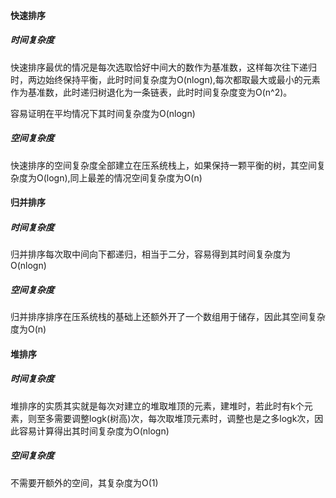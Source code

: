 #### 快速排序

##### 时间复杂度

快速排序最优的情况是每次选取恰好中间大的数作为基准数，这样每次往下递归时，两边始终保持平衡，此时时间复杂度为O(nlogn),每次都取最大或最小的元素作为基准数，此时递归树退化为一条链表，此时时间复杂度变为O(n^2)。

容易证明在平均情况下其时间复杂度为O(nlogn)

##### 空间复杂度

快速排序的空间复杂度全部建立在压系统栈上，如果保持一颗平衡的树，其空间复杂度为O(logn),同上最差的情况空间复杂度为O(n)

#### 归并排序

##### 时间复杂度

归并排序每次取中间向下都递归，相当于二分，容易得到其时间复杂度为O(nlogn)

##### 空间复杂度

归并排序排序在压系统栈的基础上还额外开了一个数组用于储存，因此其空间复杂度为O(n)

#### 堆排序

##### 时间复杂度

堆排序的实质其实就是每次对建立的堆取堆顶的元素，建堆时，若此时有k个元素，则至多需要调整logk(树高)次，每次取堆顶元素时，调整也是之多logk次，因此容易计算得出其时间复杂度为O(nlogn)

##### 空间复杂度

不需要开额外的空间，其复杂度为O(1)

